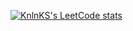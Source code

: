[![KnlnKS's LeetCode stats](https://leetcode-stats-six.vercel.app/?username=general_fire&theme=dark)](https://github.com/KnlnKS/leetcode-stats)
